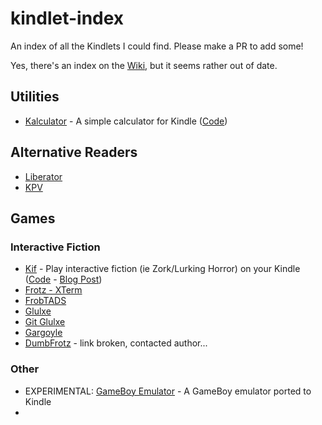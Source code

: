 # kindlet-index
An index of all the Kindlets I could find. Please make a PR to add some!

Yes, there's an index on the [Wiki](https://wiki.mobileread.com/wiki/Kindlet_Index), but it seems rather out of date.

## Utilities
- [Kalculator](https://www.mobileread.com/forums/showthread.php?t=112848) - A simple calculator for Kindle ([Code](https://www.mobileread.com/forums/attachment.php?attachmentid=80037&d=1324068371))
## Alternative Readers
- [Liberator](https://www.mobileread.com/forums/showthread.php?t=198742)
- [KPV](https://www.mobileread.com/forums/showthread.php?t=157047)
## Games
### Interactive Fiction
- [Kif](https://www.mobileread.com/forums/showthread.php?t=101876) - Play interactive fiction (ie Zork/Lurking Horror) on your Kindle ([Code](https://code.google.com/archive/p/adqmisc/downloads) - [Blog Post](https://blog.lidskialf.net/2010/11/01/kif-0-5/))
- [Frotz - XTerm](https://www.mobileread.com/forums/showthread.php?t=186007)
- [FrobTADS](https://www.mobileread.com/forums/showthread.php?t=220879)
- [Glulxe](https://www.mobileread.com/forums/showthread.php?t=220751)
- [Git Glulxe](https://www.mobileread.com/forums/showthread.php?t=223284)
- [Gargoyle](https://www.mobileread.com/forums/showthread.php?t=223455)
- [DumbFrotz](https://www.mobileread.com/forums/showthread.php?t=126768) - link broken, contacted author...
### Other
- EXPERIMENTAL: [GameBoy Emulator](https://www.mobileread.com/forums/showthread.php?t=173141) - A GameBoy emulator ported to Kindle
- 
